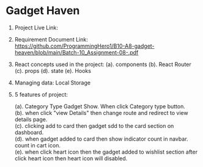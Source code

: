 # Gadget Haven

1. Project Live Link:
2. Requirement Document Link: https://github.com/ProgrammingHero1/B10-A8-gadget-heaven/blob/main/Batch-10_Assignment-08-.pdf
3. React concepts used in the project:
   (a). components
   (b). React Router
   (c). props
   (d). state
   (e). Hooks

4. Managing data: Local Storage
5. 5 features of project:

   (a). Category Type Gadget Show. When click Category type button. <br/>
   (b). when click "view Details" then change route and redirect to view details page.<br/>
   (c). clicking add to card then gadget sdd to the card section on dashboard.<br/>
   (d). when gadget added to card then show indicator count in navbar. count in cart icon.<br/>
   (e). when click heart icon then the gadget added to wishlist section after click heart icon then heart icon will disabled.<br/>
